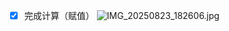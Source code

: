 - [x] 完成计算（赋值）
![IMG_20250823_182606.jpg](https://github.com/user-attachments/assets/46e16a40-f25a-4498-a554-842da75ff66c)

